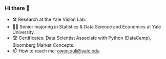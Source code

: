 ### Hi there 👋

- 🛠️ Research at the Yale Vision Lab.
- 👨‍🎓 Senior majoring in Statistics & Data Science and Economics at Yale University.
- 🏆 Certificates: Data Scientist Associate with Python (DataCamp), Bloomberg Market Concepts.
- 📫 How to reach me: owen.xuli@yale.edu

<!--
**owenxuli/owenxuli** is a ✨ _special_ ✨ repository because its `README.md` (this file) appears on your GitHub profile.

Here are some ideas to get you started:

- 👯 I’m looking to collaborate on ...
- 🤔 I’m looking for help with ...
- 💬 Ask me about ...
- 📫 How to reach me: ...
- 😄 Pronouns: ...
- ⚡ Fun fact: ...
-->
